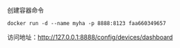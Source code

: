 创建容器命令

```shell
docker run -d --name myha -p 8888:8123 faa660349657
```

访问地址：http://127.0.0.1:8888/config/devices/dashboard

